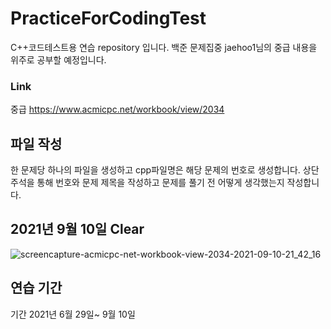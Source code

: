 # PracticeForCodingTest
C++코드테스트용 연습 repository 입니다.
백준 문제집중 jaehoo1님의 중급 내용을 위주로 공부할 예정입니다.

### Link
중급 https://www.acmicpc.net/workbook/view/2034

## 파일 작성
한 문제당 하나의 파일을 생성하고 cpp파일명은 해당 문제의 번호로 생성합니다.
상단 주석을 통해 번호와 문제 제목을 작성하고 문제를 풀기 전 어떻게 생각했는지 작성합니다.

## 2021년 9월 10일 Clear
![screencapture-acmicpc-net-workbook-view-2034-2021-09-10-21_42_16](https://user-images.githubusercontent.com/46295539/132855028-b70429d8-f69d-45f8-84bf-84d1ddb2850b.png)


## 연습 기간
기간 2021년 6월 29일~ 9월 10일
